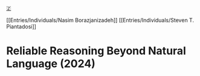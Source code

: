 [🇿](zotero://select/library/items/YME2MCJF)

[[Entries/Individuals/Nasim Borazjanizadeh]] [[Entries/Individuals/Steven T. Piantadosi]] 
# Reliable Reasoning Beyond Natural Language (2024)

